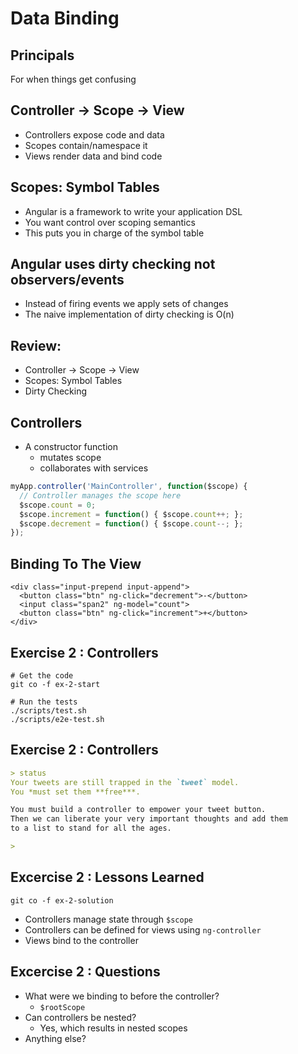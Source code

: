 # Data Binding


## Principals

For when things get confusing


## Controller -> Scope -> View
- Controllers expose code and data
- Scopes contain/namespace it
- Views render data and bind code


## Scopes: Symbol Tables
- Angular is a framework to write your application DSL
- You want control over scoping semantics
- This puts you in charge of the symbol table


## Angular uses dirty checking not observers/events
- Instead of firing events we apply sets of changes
- The naive implementation of dirty checking is O(n)


## Review:
- Controller -> Scope -> View
- Scopes: Symbol Tables
- Dirty Checking


## Controllers
- A constructor function
  - mutates scope
  - collaborates with services

```javascript
myApp.controller('MainController', function($scope) {
  // Controller manages the scope here
  $scope.count = 0;
  $scope.increment = function() { $scope.count++; };
  $scope.decrement = function() { $scope.count--; };
});
```


## Binding To The View

```
<div class="input-prepend input-append">
  <button class="btn" ng-click="decrement">-</button>
  <input class="span2" ng-model="count">
  <button class="btn" ng-click="increment">+</button>
</div>
```


## Exercise 2 : Controllers

```
# Get the code
git co -f ex-2-start

# Run the tests
./scripts/test.sh
./scripts/e2e-test.sh
```


## Exercise 2 : Controllers

```markdown
> status
Your tweets are still trapped in the `tweet` model.
You *must set them **free***.

You must build a controller to empower your tweet button.
Then we can liberate your very important thoughts and add them
to a list to stand for all the ages.

>
```


## Excercise 2 : Lessons Learned

`git co -f ex-2-solution`

- Controllers manage state through `$scope`
- Controllers can be defined for views using `ng-controller`
- Views bind to the controller


## Excercise 2 : Questions

- What were we binding to before the controller?
    - `$rootScope`
- Can controllers be nested?
    - Yes, which results in nested scopes
- Anything else?
